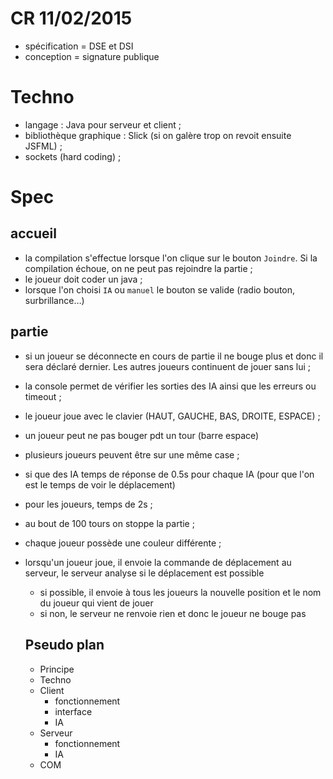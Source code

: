 CR 11/02/2015
====

- spécification = DSE et DSI
- conception = signature publique



# Techno

- langage : Java pour serveur et client ;
- bibliothèque graphique : Slick (si on galère trop on revoit ensuite JSFML) ;
- sockets (hard coding) ;


# Spec

## accueil

- la compilation s'effectue lorsque l'on clique sur le bouton `Joindre`. Si la compilation échoue, on ne peut pas rejoindre la partie ;
- le joueur doit coder un java ;
- lorsque l'on choisi `IA` ou `manuel` le bouton se valide (radio bouton, surbrillance…)

## partie

- si un joueur se déconnecte en cours de partie il ne bouge plus et donc il sera déclaré dernier. Les autres joueurs continuent de jouer sans lui ;
- la console permet de vérifier les sorties des IA ainsi que les erreurs ou timeout ;
- le joueur joue avec le clavier (HAUT, GAUCHE, BAS, DROITE, ESPACE) ;
- un joueur peut ne pas bouger pdt un tour (barre espace)
- plusieurs joueurs peuvent être sur une même case ;
- si que des IA temps de réponse de 0.5s pour chaque IA (pour que l'on est le temps de voir le déplacement)
- pour les joueurs, temps de 2s ;
- au bout de 100 tours on stoppe la partie ;
- chaque joueur possède une couleur différente ;
- lorsqu'un joueur joue, il envoie la commande de déplacement au serveur, le serveur analyse si le déplacement est possible
    - si possible, il envoie à tous les joueurs la nouvelle position et le nom du joueur qui vient de jouer
    - si non, le serveur ne renvoie rien et donc le joueur ne bouge pas


    ## Pseudo plan

    - Principe
    - Techno
    - Client
        - fonctionnement
        - interface
        - IA
    - Serveur
        - fonctionnement
        - IA
    - COM


